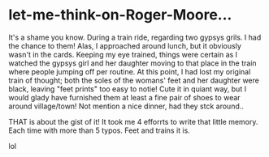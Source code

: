 # let-me-think-on-Roger-Moore...
It's a shame you know. During a train ride, regarding two gypsys grils. I had the chance to them! Alas, I  approached around lunch, but it obviously wasn't in the cards. Keeping my eye trained, things were certain as I watched the gypsys girl and her daughter moving to that place in the train where people jumping off per routine. At this point, I had lost my original train of thought; both the soles of the womans' feet and her daughter were black, leaving "feet prints" too easy to notie! Cute it in quiant way, but I would glady have furnished them at least a fine pair of shoes to wear around village/town! Not mention a nice dinner, had they stck around..

THAT is about the gist of it! It took me 4 efforrts to write that little memory. Each time with more than 5 typos. Feet and trains it is.

lol
